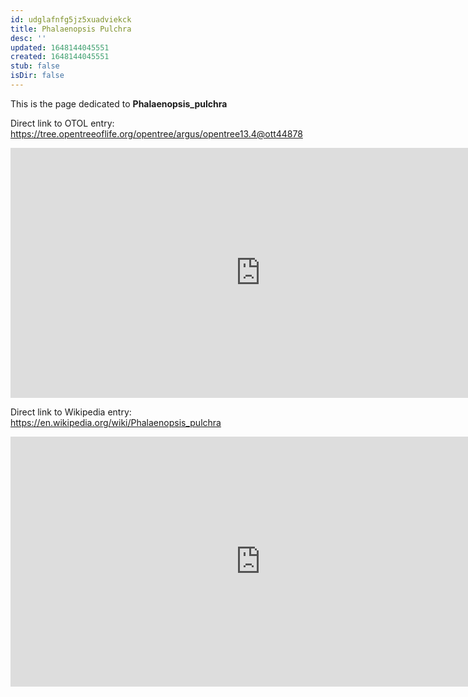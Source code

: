 ```yaml
---
id: udglafnfg5jz5xuadviekck
title: Phalaenopsis Pulchra
desc: ''
updated: 1648144045551
created: 1648144045551
stub: false
isDir: false
---
```

This is the page dedicated to **Phalaenopsis_pulchra**


Direct link to OTOL entry: https://tree.opentreeoflife.org/opentree/argus/opentree13.4@ott44878



<html>
    <body>
    <iframe src="https://tree.opentreeoflife.org/opentree/argus/opentree13.4@ott44878"
    width="800" height="400" frameborder="0" allowfullscreen> </iframe>
    </body>
</html>
    


Direct link to Wikipedia entry: https://en.wikipedia.org/wiki/Phalaenopsis_pulchra



<html>
    <body>
    <iframe src="https://en.wikipedia.org/wiki/Phalaenopsis_pulchra"
    width="800" height="400" frameborder="0" allowfullscreen> </iframe>
    </body>
</html>
    
